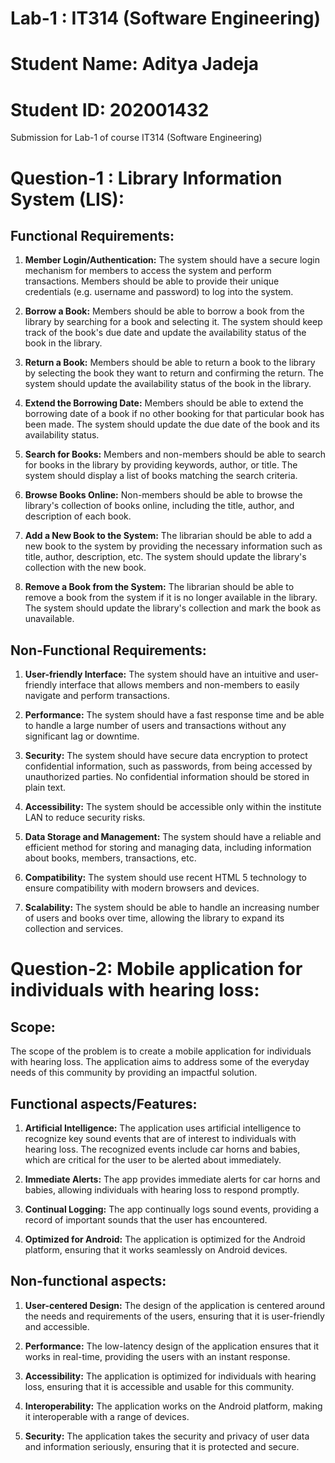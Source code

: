 # Lab-1 : IT314 (Software Engineering)
# Student Name: Aditya Jadeja
# Student ID: 202001432
Submission for Lab-1 of  course IT314 (Software Engineering) 


# Question-1 : Library Information System (LIS):

## Functional Requirements:

1. **Member Login/Authentication:** The system should have a secure login mechanism for members to access the system and perform transactions. Members should be able to provide their unique credentials (e.g. username and password) to log into the system.

2. **Borrow a Book:** Members should be able to borrow a book from the library by searching for a book and selecting it. The system should keep track of the book's due date and update the availability status of the book in the library.

3. **Return a Book:** Members should be able to return a book to the library by selecting the book they want to return and confirming the return. The system should update the availability status of the book in the library.

4. **Extend the Borrowing Date:** Members should be able to extend the borrowing date of a book if no other booking for that particular book has been made. The system should update the due date of the book and its availability status.

5. **Search for Books:** Members and non-members should be able to search for books in the library by providing keywords, author, or title. The system should display a list of books matching the search criteria.

6. **Browse Books Online:** Non-members should be able to browse the library's collection of books online, including the title, author, and description of each book.

7. **Add a New Book to the System:** The librarian should be able to add a new book to the system by providing the necessary information such as title, author, description, etc. The system should update the library's collection with the new book.

8. **Remove a Book from the System:** The librarian should be able to remove a book from the system if it is no longer available in the library. The system should update the library's collection and mark the book as unavailable.

## Non-Functional Requirements:

1. **User-friendly Interface:** The system should have an intuitive and user-friendly interface that allows members and non-members to easily navigate and perform transactions.

2. **Performance:** The system should have a fast response time and be able to handle a large number of users and transactions without any significant lag or downtime.

3. **Security:** The system should have secure data encryption to protect confidential information, such as passwords, from being accessed by unauthorized parties. No confidential information should be stored in plain text.

4. **Accessibility:** The system should be accessible only within the institute LAN to reduce security risks.

5. **Data Storage and Management:** The system should have a reliable and efficient method for storing and managing data, including information about books, members, transactions, etc.

6. **Compatibility:** The system should use recent HTML 5 technology to ensure compatibility with modern browsers and devices.

7. **Scalability:** The system should be able to handle an increasing number of users and books over time, allowing the library to expand its collection and services.

# Question-2: Mobile application for individuals with hearing loss: 

## Scope:
The scope of the problem is to create a mobile application for individuals with hearing loss. The application aims to address some of the everyday needs of this community by providing an impactful solution.

## Functional aspects/Features:

1. **Artificial Intelligence:** The application uses artificial intelligence to recognize key sound events that are of interest to individuals with hearing loss. The recognized events include car horns and babies, which are critical for the user to be alerted about immediately.

2. **Immediate Alerts:** The app provides immediate alerts for car horns and babies, allowing individuals with hearing loss to respond promptly.

3. **Continual Logging:** The app continually logs sound events, providing a record of important sounds that the user has encountered.

4. **Optimized for Android:** The application is optimized for the Android platform, ensuring that it works seamlessly on Android devices.

## Non-functional aspects:

1. **User-centered Design:** The design of the application is centered around the needs and requirements of the users, ensuring that it is user-friendly and accessible.

2. **Performance:** The low-latency design of the application ensures that it works in real-time, providing the users with an instant response.

3. **Accessibility:** The application is optimized for individuals with hearing loss, ensuring that it is accessible and usable for this community.

4. **Interoperability:** The application works on the Android platform, making it interoperable with a range of devices.

5. **Security:** The application takes the security and privacy of user data and information seriously, ensuring that it is protected and secure.

